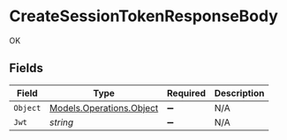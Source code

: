 # CreateSessionTokenResponseBody

OK


## Fields

| Field                                                         | Type                                                          | Required                                                      | Description                                                   |
| ------------------------------------------------------------- | ------------------------------------------------------------- | ------------------------------------------------------------- | ------------------------------------------------------------- |
| `Object`                                                      | [Models.Operations.Object](../../Models/Operations/Object.md) | :heavy_minus_sign:                                            | N/A                                                           |
| `Jwt`                                                         | *string*                                                      | :heavy_minus_sign:                                            | N/A                                                           |